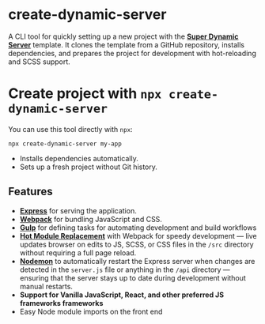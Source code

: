 # create-dynamic-server

A CLI tool for quickly setting up a new project with the **[Super Dynamic Server](https://github.com/graciegould/super-dynamic-server)** template. It clones the template from a GitHub repository, installs dependencies, and prepares the project for development with hot-reloading and SCSS support.

# Create project with `npx create-dynamic-server`

You can use this tool directly with `npx`:

```
npx create-dynamic-server my-app
```

- Installs dependencies automatically.
- Sets up a fresh project without Git history.

## Features

- [**Express**](https://www.npmjs.com/package/express) for serving the application.
- [**Webpack**](https://www.npmjs.com/package/webpack) for bundling JavaScript and CSS.
- [**Gulp**](https://www.npmjs.com/package/gulp) for defining tasks for automating development and build workflows
- [**Hot Module Replacement**](https://webpack.js.org/concepts/hot-module-replacement/) with Webpack for speedy development — live updates browser on edits to JS, SCSS, or CSS files in the `/src` directory without requiring a full page reload.
- [**Nodemon**](https://www.npmjs.com/package/nodemon) to automatically restart the Express server when changes are detected in the `server.js` file or anything in the `/api` directory — ensuring that the server stays up to date during development without manual restarts.
- **Support for Vanilla JavaScript, React, and other preferred JS frameworks frameworks**
- Easy Node module imports on the front end

